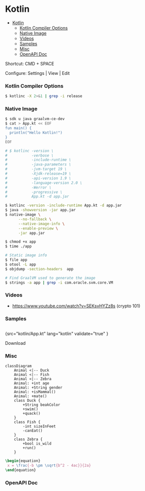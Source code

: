 # Kotlin

<!-- TOC -->
* [Kotlin](#kotlin)
    * [Kotlin Compiler Options](#kotlin-compiler-options)
    * [Native Image](#native-image)
    * [Videos](#videos)
    * [Samples](#samples)
    * [Misc](#misc)
    * [OpenAPI Doc](#openapi-doc)
<!-- TOC -->

<tldr>
 <p>
   Shortcut: <shortcut>CMD + SPACE</shortcut>
</p>
 <p>
  Configure: <ui-path>Settings | View | Edit</ui-path>
</p>
</tldr>

### Kotlin Compiler Options

  ```bash
  $ kotlinc -X 2>&1 | grep -i release
  ```

### Native Image

```bash
$ sdk u java graalvm-ce-dev
$ cat > App.kt << EOF
fun main() {
  println("Hello Kotlin!")
}
EOF

# $ kotlinc -version \
#           -verbose \
#           -include-runtime \
#           -java-parameters \
#           -jvm-target 19 \
#           -Xjdk-release=19 \
#           -api-version 1.9 \
#           -language-version 2.0 \
#           -Werror \
#           -progressive \
#           App.kt -d app.jar

$ kotlinc -version -include-runtime App.kt -d app.jar
$ java -showversion -jar app.jar
$ native-image \
      --no-fallback \
      --native-image-info \
      --enable-preview \
      -jar app.jar

$ chmod +x app
$ time ./app

# Static image info
$ file app
$ otool -L app
$ objdump -section-headers  app

# Find GraalVM used to generate the image
$ strings -a app | grep -i com.oracle.svm.core.VM
```

### Videos

* https://www.youtube.com/watch?v=SEKsvHYZz8s (crypto 101)

### Samples

```kotlin
```

{src="kotlin/App.kt" lang="kotlin" validate="true" }

Download <res resource-id="movie-data" id="movie-data" instance="openjdk-playground"/>

### Misc

```mermaid
classDiagram
    Animal <|-- Duck
    Animal <|-- Fish
    Animal <|-- Zebra
    Animal: +int age
    Animal: +String gender
    Animal: +isMammal()
    Animal: +mate()
    class Duck {
        +String beakColor
        +swim()
        +quack()
    }
    class Fish {
        -int sizeInFeet
        -canEat()
    }
    class Zebra {
        +bool is_wild
        +run()
    }
```

```tex
\begin{equation}
 x = \frac{-b \pm \sqrt{b^2 - 4ac}}{2a}
\end{equation}
```

### OpenAPI Doc

<api-doc openapi-path="../resources/documentation.yaml"/>

